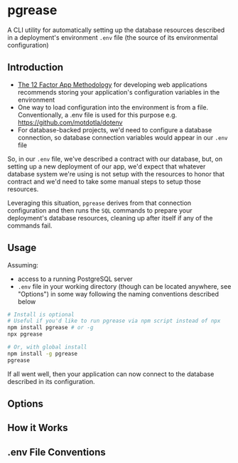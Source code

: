 # pgrease

A CLI utility for automatically setting up the database resources described in
a deployment's environment `.env` file (the source of its environmental configuration)

## Introduction

- [The 12 Factor App Methodology](https://12factor.net/config) for developing web applications recommends storing your application's configuration variables in the environment
- One way to load configuration into the environment is from a file. Conventionally,
a .env file is used for this purpose e.g. https://github.com/motdotla/dotenv
- For database-backed projects, we'd need to configure a database connection,
so database connection variables would appear in our `.env` file

So, in our `.env` file, we've described a contract with our database, but, on setting up
a new deployment of our app, we'd expect that whatever database system we're using is
not setup with the resources to honor that contract and we'd need to take some manual steps
to setup those resources.

Leveraging this situation, `pgrease` derives from that connection configuration
and then runs the `SQL` commands to prepare your deployment's
database resources, cleaning up after itself if any of the commands fail.

<!-- TODO Though note it does NOT clean up if no exists yet -->

## Usage

Assuming:

- access to a running PostgreSQL server
- `.env` file in your working directory (though can be located anywhere, see "Options")
in some way following the naming conventions described below

```sh
# Install is optional
# Useful if you'd like to run pgrease via npm script instead of npx
npm install pgrease # or -g
npx pgrease

# Or, with global install
npm install -g pgrease
pgrease
```

If all went well, then your application can now connect to the database described
in its configuration.

<!-- TODO NOTE THAT PGREASE IS ASYNC -->

## Options

## How it Works

## .env File Conventions
